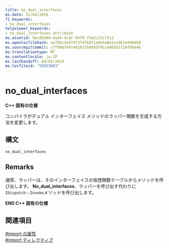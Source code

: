 ```yaml
---
title: no_dual_interfaces
ms.date: 11/04/2016
f1_keywords:
- no_dual_interfaces
helpviewer_keywords:
- no_dual_interfaces attribute
ms.assetid: 9acd5d9d-4a49-4cdc-9470-73a2c23cf512
ms.openlocfilehash: ae75bc2e974f374768f1a9e5a0e1ced61e9904b0
ms.sourcegitcommit: c7f90df497e6261764893f9cc04b5d1f1bf0b64b
ms.translationtype: MT
ms.contentlocale: ja-JP
ms.lasthandoff: 04/05/2019
ms.locfileid: "59023803"
---
```

# <a name="nodualinterfaces"></a>no_dual_interfaces
**C++ 固有の仕様**

コンパイラがデュアル インターフェイス メソッドのラッパー関数を生成する方法を変更します。

## <a name="syntax"></a>構文

```
no_dual_interfaces
```

## <a name="remarks"></a>Remarks

通常、ラッパーは、そのインターフェイスの仮想関数テーブルからメソッドを呼び出します。 **No_dual_interfaces**、ラッパーを呼び出す代わりに`IDispatch::Invoke`メソッドを呼び出します。

**END C++ 固有の仕様**

## <a name="see-also"></a>関連項目

[#import の属性](../preprocessor/hash-import-attributes-cpp.md)<br/>
[#import ディレクティブ](../preprocessor/hash-import-directive-cpp.md)